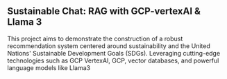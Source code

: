 ## Sustainable Chat: RAG with GCP-vertexAI & Llama 3

This project aims to demonstrate the construction of a robust recommendation system centered around sustainability and the United Nations' Sustainable Development Goals (SDGs). Leveraging cutting-edge technologies such as GCP VertexAI, GCP, vector databases, and powerful language models like Llama3


